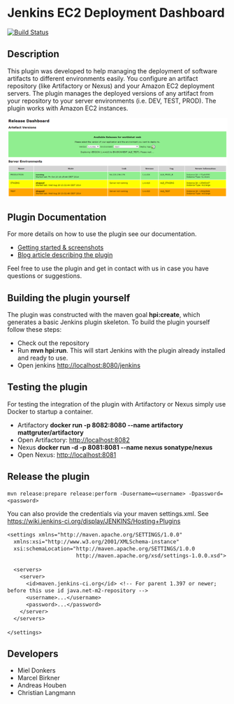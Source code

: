 # Jenkins EC2 Deployment Dashboard

[![Build Status](https://travis-ci.org/codecentric/jenkins-deployment-dashboard-plugin.svg?branch=master)](https://travis-ci.org/codecentric/jenkins-deployment-dashboard-plugin)

## Description

This plugin was developed to help managing the deployment of software artifacts to different environments easily. You configure an artifact repository (like Artifactory or Nexus) and your Amazon EC2 deployment servers. The plugin manages the deployed versions of any artifact from your repository to your server environments (i.e. DEV, TEST, PROD). The plugin works with Amazon EC2 instances. 

![EC2 Deployment Dashboard](documentation/1-dashboard-view.png)

## Plugin Documentation

For more details on how to use the plugin see our documentation.

* [Getting started & screenshots](documentation/README.md)
* [Blog article describing the plugin](https://blog.codecentric.de/en/2015/02/jenkins-deployment-dashboard-ec2-environments/)

Feel free to use the plugin and get in contact with us in case you have questions or suggestions.

## Building the plugin yourself

The plugin was constructed with the maven goal **hpi:create**, which generates a basic Jenkins plugin skeleton. 
To build the plugin yourself follow these steps:

* Check out the repository
* Run **mvn hpi:run**. This will start Jenkins with the plugin already installed and ready to use.
* Open jenkins [http://localhost:8080/jenkins](http://localhost:8080/jenkins)

## Testing the plugin

For testing the integration of the plugin with Artifactory or Nexus simply use Docker to startup a container.

* Artifactory **docker run -p 8082:8080 --name artifactory mattgruter/artifactory**
 * Open Artifactory: [http://localhost:8082](http://localhost:8082)
* Nexus **docker run -d -p 8081:8081 --name nexus sonatype/nexus**
 * Open Nexus: [http://localhost:8081](http://localhost:8081)

## Release the plugin

```
mvn release:prepare release:perform -Dusername=<username> -Dpassword=<password>
```

You can also provide the credentials via your maven settings.xml. See https://wiki.jenkins-ci.org/display/JENKINS/Hosting+Plugins

```
<settings xmlns="http://maven.apache.org/SETTINGS/1.0.0"
  xmlns:xsi="http://www.w3.org/2001/XMLSchema-instance"
  xsi:schemaLocation="http://maven.apache.org/SETTINGS/1.0.0
                      http://maven.apache.org/xsd/settings-1.0.0.xsd">

  <servers>
    <server>
      <id>maven.jenkins-ci.org</id> <!-- For parent 1.397 or newer; before this use id java.net-m2-repository -->
      <username>...</username>
      <password>...</password>
    </server>
  </servers>

</settings>
```

## Developers

* Miel Donkers
* Marcel Birkner
* Andreas Houben
* Christian Langmann 
